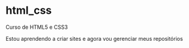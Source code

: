 # html_css
 Curso de HTML5 e CSS3

Estou aprendendo a criar sites e agora vou gerenciar meus repositórios